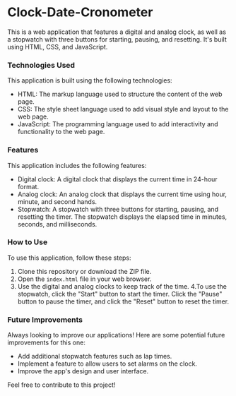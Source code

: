 # Clock-Date-Cronometer


This is a web application that features a digital and analog clock, as well as a stopwatch with three buttons for starting, pausing, and resetting. It's built using HTML, CSS, and JavaScript.

### Technologies Used

This application is built using the following technologies:

- HTML: The markup language used to structure the content of the web page.
- CSS: The style sheet language used to add visual style and layout to the web page.
- JavaScript: The programming language used to add interactivity and functionality to the web page.

### Features

This application includes the following features:

- Digital clock: A digital clock that displays the current time in 24-hour format.
- Analog clock: An analog clock that displays the current time using hour, minute, and second hands.
- Stopwatch: A stopwatch with three buttons for starting, pausing, and resetting the timer. The stopwatch displays the elapsed time in minutes, seconds, and milliseconds.

### How to Use

To use this application, follow these steps:

1. Clone this repository or download the ZIP file.
2. Open the `index.html` file in your web browser.
3. Use the digital and analog clocks to keep track of the time.
4.To use the stopwatch, click the "Start" button to start the timer. Click the "Pause" button to pause the timer, and click the "Reset" button to reset the timer.

### Future Improvements

Always looking to improve our applications! Here are some potential future improvements for this one:

   - Add additional stopwatch features such as lap times.
   - Implement a feature to allow users to set alarms on the clock.
   - Improve the app's design and user interface.

Feel free to contribute to this project!
